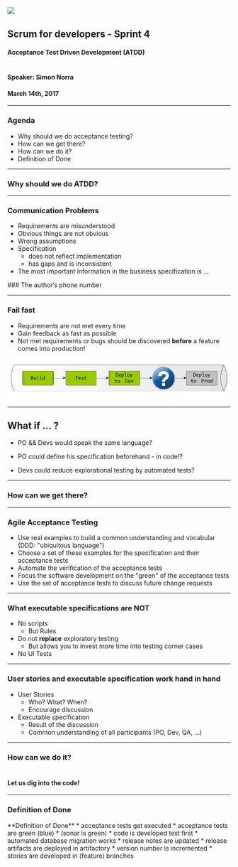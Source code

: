 <!-- .slide: data-background="img/background_title.jpg" data-state="intro" class="center" -->
![](img/cc_logo.png) <!-- .element: class="cc_logo" -->
## Scrum for developers - Sprint 4 <!-- .element: class="heading" -->
#### Acceptance Test Driven Development (ATDD)
 <!-- .element: class="heading" -->

#
#### Speaker: Simon Norra <!-- .element: class="heading" -->
#### March 14th, 2017 <!-- .element: class="heading" -->

---

### Agenda
* Why should we do acceptance testing?
* How can we get there?
* How can we do it?
* Definition of Done

---
<!-- .slide: data-background="img/background_title.jpg" class="center" -->
### Why should we do ATDD? <!-- .element: class="heading" -->

---

### Communication Problems

* Requirements are misunderstood
* Obvious things are not obvious
* Wrong assumptions
* Specification
  * does not reflect implementation
  * has gaps and is inconsistent
* The most important information in the business specification is ...

<div class="dodbox">
### The author‘s phone number <!-- .element: class="heading" -->

---

### Fail fast

* Requirements are not met every time
* Gain feedback as fast as possible
* Not met requirements or bugs should be discovered **before** a feature comes into production!

![](img/atdd-pipeline-intro.png)

---

## What if ... ?

<!-- tests are specified in business domain terms -->
* PO && Devs would speak the same language?

* PO could define his specification beforehand - in code!?

* Devs could reduce explorational testing by automated tests?

---
<!-- .slide: data-background="img/background_title.jpg" class="center" -->
### How can we get there? <!-- .element: class="heading" -->

---

### Agile Acceptance Testing

* Use real examples to build a common understanding and vocabular (DDD: "ubiquitous language")
* Choose a set of these examples for the specification and their acceptance tests
* Automate the verification of the acceptance tests
* Focus the software development on the "green" of the acceptance tests
* Use the set of acceptance tests to discuss future change requests

---

### What executable specifications are NOT

* No scripts
  * But Rules
* Do not **replace** exploratory testing
  * But allows you to invest more time into testing corner cases
* No UI Tests

---

### User stories and executable specification work hand in hand

* User Stories
  * Who? What? When?
  * Encourage discussion
* Executable specification
  * Result of the discussion
  * Common understanding of all participants (PO, Dev, QA, ...)

---
<!-- .slide: data-background="img/background_title.jpg" class="center" -->
### How can we do it? <!-- .element: class="heading" -->
#
#### Let us dig into the code! <!-- .element: class="heading" -->

---

### Definition of Done

<div class="dodbox">
**Definition of Done**
* acceptance tests get executed
* acceptance tests are green (blue)
* (sonar is green) <!-- .element: class="former" -->
* code is developed test first <!-- .element: class="former" -->
* automated database migration works <!-- .element: class="former" -->
* release notes are updated <!-- .element: class="former" -->
* release artifacts are deployed in artifactory <!-- .element: class="former" -->
* version number is incremented <!-- .element: class="former" -->
* stories are developed in (feature) branches <!-- .element: class="former" -->
